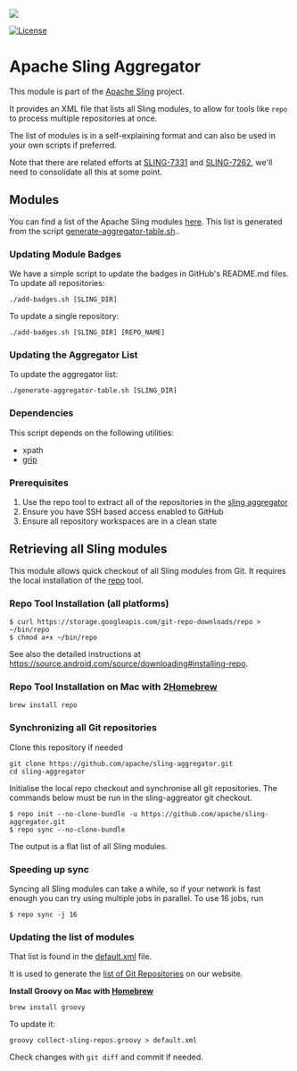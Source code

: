 [<img src="http://sling.apache.org/res/logos/sling.png"/>](http://sling.apache.org)

 [![License](https://img.shields.io/badge/License-Apache%202.0-blue.svg)](https://www.apache.org/licenses/LICENSE-2.0)

# Apache Sling Aggregator

This module is part of the [Apache Sling](https://sling.apache.org) project.

It provides an XML file that lists all Sling modules, to allow for tools like `repo` to process multiple repositories at once.

The list of modules is in a self-explaining format and can also be used in your own scripts if preferred.

Note that there are related efforts at [SLING-7331](https://issues.apache.org/jira/browse/SLING-7331) and [SLING-7262](https://issues.apache.org/jira/browse/SLING-7262), we'll need to consolidate all this at some point.

## Modules

You can find a list of the Apache Sling modules [here](docs/modules.md). 
This list is generated from the script [generate-aggregator-table.sh](https://github.com/apache/sling-whiteboard/blob/master/gh-badge-script/generate-aggregator-table.sh)..

### Updating Module Badges

We have a simple script to update the badges in GitHub's README.md files. To update all repositories:

    ./add-badges.sh [SLING_DIR]

To update a single repository:

    ./add-badges.sh [SLING_DIR] [REPO_NAME]

### Updating the Aggregator List

To update the aggregator list:

    ./generate-aggregator-table.sh [SLING_DIR]

### Dependencies

This script depends on the following utilities:

 - xpath
 - [grip](https://github.com/joeyespo/grip)

### Prerequisites

 1. Use the repo tool to extract all of the repositories in the [sling aggregator](https://github.com/apache/sling-aggregator)
 2. Ensure you have SSH based access enabled to GitHub
 3. Ensure all repository workspaces are in a clean state

## Retrieving all Sling modules

This module allows quick checkout of all Sling modules from Git. It requires
the local installation of the [repo](https://android.googlesource.com/tools/repo) tool.

### Repo Tool Installation (all platforms)

```
$ curl https://storage.googleapis.com/git-repo-downloads/repo > ~/bin/repo
$ chmod a+x ~/bin/repo
```

See also the detailed instructions at https://source.android.com/source/downloading#installing-repo.

### Repo Tool Installation on Mac with 2[Homebrew](https://brew.sh)

    brew install repo

### Synchronizing all Git repositories

Clone this repository if needed

```
git clone https://github.com/apache/sling-aggregator.git
cd sling-aggregator
```

Initialise the local repo checkout and synchronise all git repositories. The commands below must be run in the sling-aggreator git checkout.

```
$ repo init --no-clone-bundle -u https://github.com/apache/sling-aggregator.git
$ repo sync --no-clone-bundle
```

The output is a flat list of all Sling modules.

### Speeding up sync

Syncing all Sling modules can take a while, so if your network is fast enough you can try using multiple jobs in parallel. To use 16 jobs, run

```
$ repo sync -j 16
```

### Updating the list of modules

That list is found in the [default.xml](./default.xml) file.

It is used to generate the [list of Git Repositories](http://sling.apache.org/repolist.html) on our website.

**Install Groovy on Mac with [Homebrew](https://brew.sh)**

    brew install groovy

To update it:

    groovy collect-sling-repos.groovy > default.xml

Check changes with `git diff` and commit if needed.
